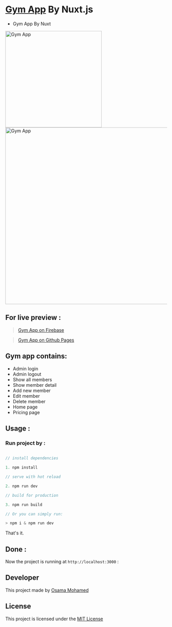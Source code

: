 # [Gym App](https://gym-nuxt.firebaseapp.com) By Nuxt.js
* Gym App By Nuxt

[<img src="https://www.osamamohamed.com/img/icons/svg/nuxt/nuxt.png" width="300" title="Gym App" >](https://github.com/osama-mohamed)
[<img src="https://firebase.google.com/images/brand-guidelines/logo-standard.png" width="550" title="Gym App">](https://github.com/osama-mohamed)


## For live preview :
> [Gym App on Firebase](https://gym-nuxt.firebaseapp.com)

> [Gym App on Github Pages](https://osama-mohamed.github.io/gym_nuxt)



## Gym app contains: 
* Admin login
* Admin logout 
* Show all members
* Show member detail
* Add new member
* Edit member
* Delete member
* Home page
* Pricing page


## Usage :
### Run project by :

``` vue.js

// install dependencies

1. npm install

// serve with hot reload

2. npm run dev

// build for production

3. npm run build

// Or you can simply run:

> npm i & npm run dev

```

That's it.

## Done :

Now the project is running at `http://localhost:3000` :


## Developer
This project made by [Osama Mohamed](https://www.facebook.com/osama.mohamed.ms)

## License
This project is licensed under the [MIT License](https://opensource.org/licenses/MIT)
